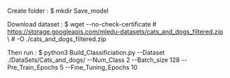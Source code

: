 Create folder :
$ mkdir Save_model

Download dataset :
$ wget --no-check-certificate #     https://storage.googleapis.com/mledu-datasets/cats_and_dogs_filtered.zip \ #     -O ./cats_and_dogs_filtered.zip

Then run :
$ python3 Build_Classificiation.py --Dataset ./DataSets/Cats_and_dogs/ --Num_Class 2 --Batch_size 128 --Pre_Train_Epochs 5 --Fine_Tuning_Epochs 10
